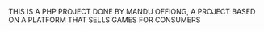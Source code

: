 THIS IS A PHP PROJECT DONE BY MANDU OFFIONG, A PROJECT BASED ON A PLATFORM THAT SELLS GAMES FOR CONSUMERS